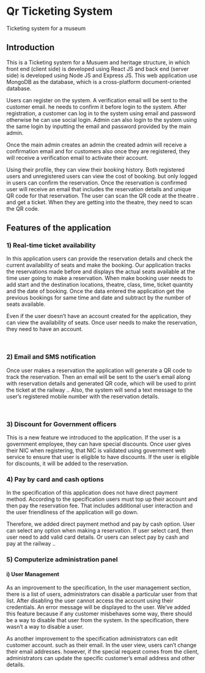 # Qr Ticketing System
Ticketing system for a museum 

## Introduction

This is a Ticketing system for a Musuem and heritage structure, in which front end (client side) is developed using React JS and back end (server side) is developed using Node JS and Express JS. This web application use MongoDB as the database, which is a cross-platform document-oriented database.

Users can register on the system. A verification email will be sent to the customer email. he needs to confirm it before login to the system. After registration, a customer can log in to the system using email and password otherwise he can use social login. Admin can also login to the system using the same login by inputting the email and password provided by the main admin.

Once the main admin creates an admin the created admin will receive a confirmation email and for customers also once they are registered, they will receive a verification email to activate their account.

Using their profile, they can view their booking history. Both registered users and unregistered users can view the cost of booking. but only logged in users can confirm the reservation. Once the reservation is confirmed user will receive an email that includes the reservation details and unique QR code for that reservation. The user can scan the QR code at the theatre . and get a ticket. When they are getting into the theatre, they need to scan the QR code.  


## Features of the application

### 1)  Real-time ticket availability

In this application users can provide the reservation details and check the current availability of seats and make the booking. Our application tracks the reservations made before and displays the actual seats available at the time user going to make a reservation.
When make booking user needs to add start and the destination locations, theatre, class, time, ticket quantity and the date of booking. Once the data entered the application get the previous bookings for same  time and date and subtract by the number of seats available.

Even if the user doesn’t have an account created for the application, they can view the availability of seats. Once user needs to make the reservation, they need to have an account.
<p></p><br />


### 2) Email and SMS notification

Once user makes a reservation the application will generate a QR code to track the reservation. Then an email will be sent to the user’s email along with reservation details and generated QR code, which will be used to print the ticket at the railway ..
Also, the system will send a text message to the user’s registered mobile number with the reservation details.
<p></p><br />

### 3)  Discount for Government officers

This is a new feature we introduced to the application. If the user is a government employee, they can have special discounts. Once user gives their NIC when registering, that NIC is validated using government web service to ensure that user is eligible to have discounts. If the user is eligible for discounts, it will be added to the reservation.

### 4)  Pay by card and cash options

In the specification of this application does not have direct payment method. According to the specification users must top up their account and then pay the reservation fee. That includes additional user interaction and the user friendliness of the application will go down.

Therefore, we added direct payment method and pay by cash option. User can select any option when making a reservation. If user select card, then user need to add valid card details. Or users can select pay by cash and pay at the railway ..

### 5)  Computerize administration panel

#### i) User Management

As an improvement to the specification, In the user management section, there is a list of users, administrators can disable a particular user from that list. After disabling the user cannot access the account using their credentials. An error message will be displayed to the user. We’ve added this feature because if any customer misbehaves some way, there should be a way to disable that user from the system. In the specification, there wasn’t a way to disable a user.
  
As another improvement to the specification administrators can edit customer account. such as their email. In the user view, users can’t change their email addresses. however, if the special request comes from the client, administrators can update the specific customer’s email address and other details. 

